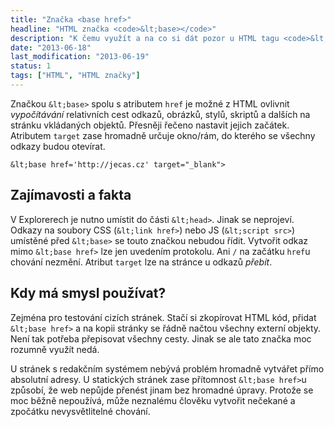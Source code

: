 ```yaml
---
title: "Značka <base href>"
headline: "HTML značka <code>&lt;base></code>"
description: "K čemu využít a na co si dát pozor u HTML tagu <code>&lt;base></code>?"
date: "2013-06-18"
last_modification: "2013-06-19"
status: 1
tags: ["HTML", "HTML značky"]
---
```


Značkou `&lt;base>` spolu s atributem `href` je možné z HTML ovlivnit *vypočítávání* relativních cest odkazů, obrázků, stylů, skriptů a dalších na stránku vkládaných objektů. Přesněji řečeno nastavit jejich začátek. Atributem `target` zase hromadně určuje okno/rám, do kterého se všechny odkazy budou otevírat.
```
&lt;base href='http://jecas.cz' target="_blank">
```

## Zajímavosti a fakta

V Explorerech je nutno umístit do části `&lt;head>`. Jinak se neprojeví.
Odkazy na soubory CSS (`&lt;link href>`) nebo JS (`&lt;script src>`) umístěné před `&lt;base>` se touto značkou nebudou řídit.
Vytvořit odkaz mimo `&lt;base href>` lze jen uvedením protokolu. Ani `/` na začátku `href`u chování nezmění.
Atribut `target` lze na stránce u odkazů *přebít*.

## Kdy má smysl používat?

Zejména pro testování cizích stránek. Stačí si zkopírovat HTML kód, přidat `&lt;base href>` a na kopii stránky se řádně načtou všechny externí objekty. Není tak potřeba přepisovat všechny cesty.
Jinak se ale tato značka moc rozumně využít nedá.

U stránek s redakčním systémem nebývá problém hromadně vytvářet přímo absolutní adresy.
U statických stránek zase přítomnost `&lt;base href>`u způsobí, že web nepůjde přenést jinam bez hromadné úpravy.
Protože se moc běžně nepoužívá, může neznalému člověku vytvořit nečekané a zpočátku nevysvětlitelné chování.